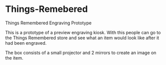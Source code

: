 Things-Remebered
================

Things Remembered Engraving Prototype


This is a prototype of a preview engraving kiosk. With this people can go to the Things Remembered store and see what an item would look like after it had been engraved.


The box consists of a small projector and 2 mirrors to create an image on the item. 
